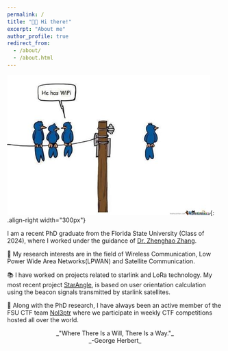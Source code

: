 ```yaml
---
permalink: /
title: "👋🏼 Hi there!"
excerpt: "About me"
author_profile: true
redirect_from: 
  - /about/
  - /about.html
---
```


![Birds](../files/wireless_meme.jpeg){: .align-right width="300px"}

I am a recent PhD graduate from the Florida State University (Class of 2024), where I worked under the guidance of [Dr. Zhenghao Zhang](https://www.cs.fsu.edu/department/faculty/zzhang/). 

🔬 My research interests are in the field of Wireless Communication, Low Power Wide Area Networks(LPWAN) and Satellite Communication.

📚 I have worked on projects related to starlink and LoRa technology. My most recent project [StarAngle](https://dl.acm.org/doi/10.1145/3666025.3699367), is based on user orientation calculation using the beacon signals transmitted by starlink satellites.

👾 Along with the PhD research, I have always been an active member of the FSU CTF team [Nol3ptr](https://ctftime.org/team/2524/) where we participate in weekly CTF competitions hosted all over the world.

<p style="text-align: center;">_"Where There Is a Will, There Is a Way."_ <br />_-George Herbert_</p>